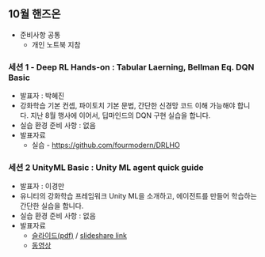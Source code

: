
## 10월 핸즈온 

* 준비사항 공통 
  * 개인 노트북 지참
  
### 세션 1 - Deep RL Hands-on : Tabular Laerning, Bellman Eq. DQN Basic  
  * 발표자 : 박혜진
  * 강화학습 기본 컨셉, 파이토치 기본 문법, 간단한 신경망 코드 이해 가능해야 합니다. 지난 8월 행사에 이어서, 딥마인드의 DQN 구현 실습을 합니다.
  * 실습 환경 준비 사항 : 없음
  * 발표자료 
    * 실습 - https://github.com/fourmodern/DRLHO

### 세션 2 UnityML Basic : Unity ML agent quick guide 
  * 발표자 : 이경만
  * 유니티의 강화학습 프레임워크 Unity ML을 소개하고, 에이전트를 만들어 학습하는 간단한 실습을 합니다.
  * 실습 환경 준비 사항 : 없음
  * 발표자료 
    * [슬라이드(pdf)](resrc/Unity-ML-Agent-Quick-Guide.pdf) / [slideshare link](https://www.slideshare.net/ssuser04bc10/unity-ml-agent-quick-guide)
    * [동영상](https://www.youtube.com/playlist?list=PLrUmivS__m8X2axQ7xAuC_bGbTHK61qFj)
